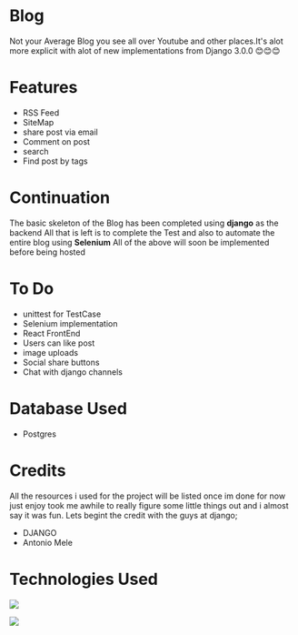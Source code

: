 # Blog
Not your Average Blog you see all over Youtube and other places.It's alot more explicit with
alot of new implementations from Django 3.0.0 😊😊😊

# Features
* RSS Feed
* SiteMap
* share post via email
* Comment on post
* search
* Find post by tags

# Continuation
The basic skeleton of the Blog has been completed using **django** as the backend
All that is left is to complete the Test and also to automate the entire blog
using **Selenium** All of the above will soon be implemented before being hosted

# To Do 
* unittest for TestCase
*  Selenium implementation
* React FrontEnd
* Users can like post
* image uploads
* Social share buttons
* Chat with django channels

# Database Used
* Postgres

# Credits
All the resources i used for the project will be listed once im done
for now just enjoy took me awhile to really figure some little things out and 
i almost say it was fun. Lets begint the credit with the guys at django;
* DJANGO
* Antonio Mele 


# Technologies Used

![](https://miro.medium.com/max/800/1*DGnzHHkfYWG53uZE25ZCPw.png)

![](https://www.pngitem.com/pimgs/m/23-237369_html5-and-css3-transparent-background-html-logo-hd.png)



